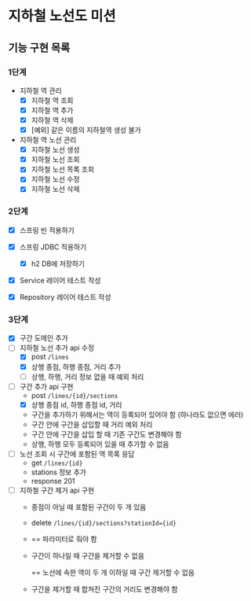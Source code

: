 # 지하철 노선도 미션

## 기능 구현 목록
### 1단계 
- 지하철 역 관리
    - [x] 지하철 역 조회
    - [x] 지하철 역 추가
    - [x] 지하철 역 삭제
    - [x] [예외] 같은 이름의 지하철역 생성 불가
- 지하철 역 노선 관리
    - [x] 지하철 노선 생성
    - [x] 지하철 노선 조회
    - [x] 지하철 노선 목록 조회
    - [x] 지하철 노선 수정
    - [x] 지하철 노선 삭제

### 2단계
- [x]  스프링 빈 적용하기
- [x] 스프링 JDBC 적용하기
    - [x] h2 DB에 저장하기
- [x] Service 레이어 테스트 작성
- [x] Repository 레이어 테스트 작성


### 3단계
- [x] 구간 도메인 추가
- [ ]  지하철 노선 추가 api 수정
    - [x] post `/lines`
    - [x] 상행 종점, 하행 종점, 거리 추가
    - [ ] 상행, 하행, 거리 정보 없을 때 예외 처리
- [ ]  구간 추가 api 구현
    - post `/lines/{id}/sections`
    - [x] 상행 종점 id, 하행 종점 id, 거리
    - 구간을 추가하기 위해서는 역이 등록되어 있어야 함 (하나라도 없으면 에러)
    - 구간 안에 구간을 삽입할 때 거리 예외 처리
    - 구간 안에 구간을 삽입 할 때 기존 구간도 변경해야 함
    - 상행, 하행 모두 등록되어 있을 때 추가할 수 없음
- [ ]  노선 조회 시 구간에 포함된 역 목록 응답
    - get `/lines/{id}`
    - stations 정보 추가
    - response 201
- [ ]  지하철 구간 제거 api 구현
    - 종점이 아닐 때 포함된 구간이 두 개 있음
    - delete `/lines/{id}/sections?stationId={id}`
    - == 파라미터로 줘야 함
    - 구간이 하나일 때 구간을 제거할 수 없음
  
      == 노선에 속한 역이 두 개 이하일 때 구간 제거할 수 없음
    - 구간을 제거할 때 합쳐진 구간의 거리도 변경해야 함
